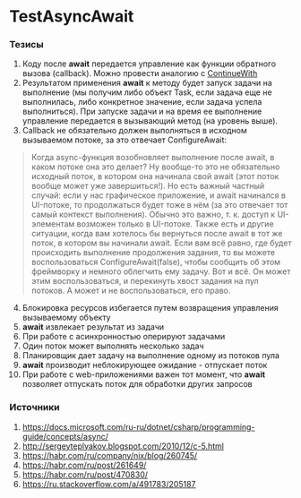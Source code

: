 # TestAsyncAwait

### Тезисы
1. Коду после **await** передается управление как функции обратного вызова (callback). Можно провести аналогию с [ContinueWith](https://docs.microsoft.com/ru-ru/dotnet/standard/parallel-programming/chaining-tasks-by-using-continuation-tasks)
2. Результатом применения **await** к методу будет запуск задачи на выполнение (мы получим либо объект Task, если задача еще не выполнилась, либо конкретное значение, если задача успела выполниться). При запуске задачи и на время ее выполнение управление передается в вызывающий метод (на уровень выше).
3. Callback не обязательно должен выполняться в исходном вызываемом потоке, за это отвечает ConfigureAwait:
> Когда async-функция возобновляет выполнение после await, в каком потоке она это делает? Ну вообще-то это не обязательно исходный поток, в котором она начинала свой await (этот поток вообще может уже завершиться!). Но есть важный частный случай: если у нас графическое приложение, и await начинался в UI-потоке, то продолжаться будет тоже в нём (за это отвечает тот самый контекст выполнения). Обычно это важно, т. к. доступ к UI-элементам возможен только в UI-потоке. Также есть и другие ситуации, когда вам хотелось бы вернуться после await в тот же поток, в котором вы начинали await. Если вам всё равно, где будет происходить выполнение продолжения задания, то вы можете воспользоваться ConfigureAwait(false), чтобы сообщить об этом фреймворку и немного облегчить ему задачу. Вот и всё. Он может этим воспользоваться, и перекинуть хвост задания на пул потоков. А может и не воспользоваться, его право.
4. Блокировка ресурсов избегается путем возвращения управления вызываемому объекту
5. **await** извлекает результат из задачи
6. При работе с асинхронностью оперируют задачами
7. Один поток может выполнять несколько задач
8. Планировщик дает задачу на выполнение одному из потоков пула
9. **await** производит неблокирующее ожидание - отпускает поток
10. При работе с web-приложениями важен тот момент, что **await** позволяет отпускать поток для обработки других запросов

### Источники
1. https://docs.microsoft.com/ru-ru/dotnet/csharp/programming-guide/concepts/async/
2. http://sergeyteplyakov.blogspot.com/2010/12/c-5.html
3. https://habr.com/ru/company/nix/blog/260745/
4. https://habr.com/ru/post/261649/
5. https://habr.com/ru/post/470830/
6. https://ru.stackoverflow.com/a/491783/205187
